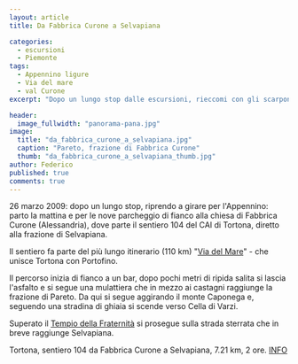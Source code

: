 ```yaml
---
layout: article
title: Da Fabbrica Curone a Selvapiana

categories:
  - escursioni
  - Piemonte
tags: 
  - Appennino ligure
  - Via del mare
  - val Curone
excerpt: "Dopo un lungo stop dalle escursioni, rieccomi con gli scarponi ai piedi. Si va in Appennino: da Fabbrica Curone (Alessandria), a Selvapiana."

header:
  image_fullwidth: "panorama-pana.jpg"
image: 
  title: "da_fabbrica_curone_a_selvapiana.jpg"
  caption: "Pareto, frazione di Fabbrica Curone"
  thumb: "da_fabbrica_curone_a_selvapiana_thumb.jpg"
author: Federico
published: true
comments: true
---
```

26 marzo 2009: dopo un lungo stop, riprendo a girare per l'Appennino: parto la mattina e per le nove parcheggio di fianco alla chiesa di Fabbrica Curone (Alessandria), dove parte il sentiero 104 del CAI di Tortona, diretto alla frazione di Selvapiana.

Il sentiero fa parte del più lungo itinerario (110 km) "[Via del Mare](http://www.shineon.it/escursioni/via-del-mare/)" - che unisce Tortona con Portofino.

Il percorso inizia di fianco a un bar, dopo pochi metri di ripida salita si lascia l'asfalto e si segue una mulattiera che in mezzo ai castagni raggiunge la frazione di Pareto. Da qui si segue aggirando il monte Caponega e, seguendo una stradina di ghiaia si scende verso Cella di Varzi.

Superato il [Tempio della Fraternità](http://www.varziviva.net/tempio.htm)  si prosegue sulla strada sterrata che in breve raggiunge Selvapiana.

Tortona, sentiero 104 da Fabbrica Curone a Selvapiana, 7.21 km, 2 ore. [INFO](http://www.provincia.alessandria.gov.it/sentieri/index.php?whattodo=sentieri&file=galleria&id_sentiero=4)
